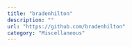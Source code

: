 ```yaml
---
title: "bradenhilton"
description: ""
url: "https://github.com/bradenhilton"
category: "Miscellaneous"
---
```

